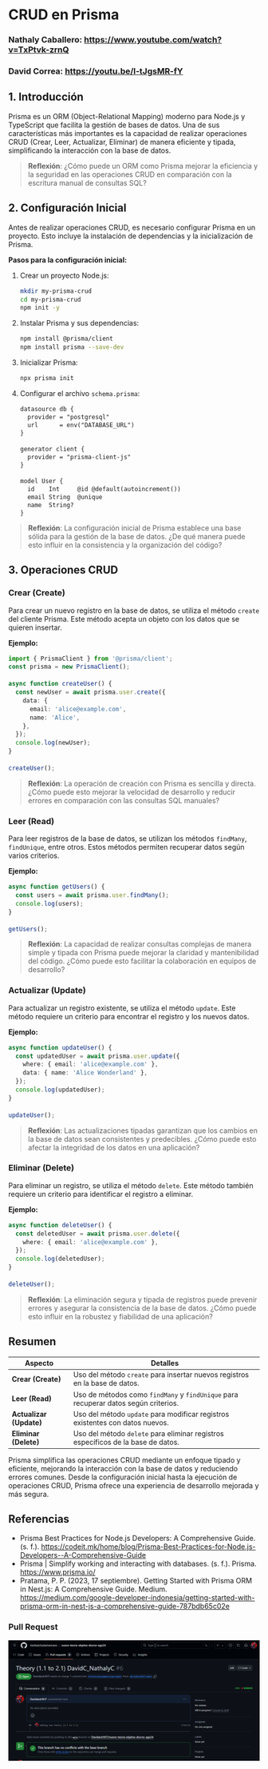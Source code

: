 # CRUD en Prisma

### Nathaly Caballero: https://www.youtube.com/watch?v=TxPtvk-zrnQ

### David Correa: https://youtu.be/I-tJgsMR-fY

## 1. Introducción

Prisma es un ORM (Object-Relational Mapping) moderno para Node.js y TypeScript que facilita la gestión de bases de datos. Una de sus características más importantes es la capacidad de realizar operaciones CRUD (Crear, Leer, Actualizar, Eliminar) de manera eficiente y tipada, simplificando la interacción con la base de datos.

> **Reflexión**: ¿Cómo puede un ORM como Prisma mejorar la eficiencia y la seguridad en las operaciones CRUD en comparación con la escritura manual de consultas SQL?

## 2. Configuración Inicial

Antes de realizar operaciones CRUD, es necesario configurar Prisma en un proyecto. Esto incluye la instalación de dependencias y la inicialización de Prisma.

**Pasos para la configuración inicial:**

1. Crear un proyecto Node.js:

   ```bash
   mkdir my-prisma-crud
   cd my-prisma-crud
   npm init -y
   ```

2. Instalar Prisma y sus dependencias:

   ```bash
   npm install @prisma/client
   npm install prisma --save-dev
   ```

3. Inicializar Prisma:

   ```bash
   npx prisma init
   ```

4. Configurar el archivo `schema.prisma`:

   ```prisma
   datasource db {
     provider = "postgresql"
     url      = env("DATABASE_URL")
   }

   generator client {
     provider = "prisma-client-js"
   }

   model User {
     id    Int     @id @default(autoincrement())
     email String  @unique
     name  String?
   }
   ```

> **Reflexión**: La configuración inicial de Prisma establece una base sólida para la gestión de la base de datos. ¿De qué manera puede esto influir en la consistencia y la organización del código?

## 3. Operaciones CRUD

### Crear (Create)

Para crear un nuevo registro en la base de datos, se utiliza el método `create` del cliente Prisma. Este método acepta un objeto con los datos que se quieren insertar.

**Ejemplo:**

```typescript
import { PrismaClient } from '@prisma/client';
const prisma = new PrismaClient();

async function createUser() {
  const newUser = await prisma.user.create({
    data: {
      email: 'alice@example.com',
      name: 'Alice',
    },
  });
  console.log(newUser);
}

createUser();
```

> **Reflexión**: La operación de creación con Prisma es sencilla y directa. ¿Cómo puede esto mejorar la velocidad de desarrollo y reducir errores en comparación con las consultas SQL manuales?

### Leer (Read)

Para leer registros de la base de datos, se utilizan los métodos `findMany`, `findUnique`, entre otros. Estos métodos permiten recuperar datos según varios criterios.

**Ejemplo:**

```typescript
async function getUsers() {
  const users = await prisma.user.findMany();
  console.log(users);
}

getUsers();
```

> **Reflexión**: La capacidad de realizar consultas complejas de manera simple y tipada con Prisma puede mejorar la claridad y mantenibilidad del código. ¿Cómo puede esto facilitar la colaboración en equipos de desarrollo?

### Actualizar (Update)

Para actualizar un registro existente, se utiliza el método `update`. Este método requiere un criterio para encontrar el registro y los nuevos datos.

**Ejemplo:**

```typescript
async function updateUser() {
  const updatedUser = await prisma.user.update({
    where: { email: 'alice@example.com' },
    data: { name: 'Alice Wonderland' },
  });
  console.log(updatedUser);
}

updateUser();
```

> **Reflexión**: Las actualizaciones tipadas garantizan que los cambios en la base de datos sean consistentes y predecibles. ¿Cómo puede esto afectar la integridad de los datos en una aplicación?

### Eliminar (Delete)

Para eliminar un registro, se utiliza el método `delete`. Este método también requiere un criterio para identificar el registro a eliminar.

**Ejemplo:**

```typescript
async function deleteUser() {
  const deletedUser = await prisma.user.delete({
    where: { email: 'alice@example.com' },
  });
  console.log(deletedUser);
}

deleteUser();
```

> **Reflexión**: La eliminación segura y tipada de registros puede prevenir errores y asegurar la consistencia de la base de datos. ¿Cómo puede esto influir en la robustez y fiabilidad de una aplicación?

## Resumen

| Aspecto                 | Detalles                                                                            |
| ----------------------- | ----------------------------------------------------------------------------------- |
| **Crear (Create)**      | Uso del método `create` para insertar nuevos registros en la base de datos.         |
| **Leer (Read)**         | Uso de métodos como `findMany` y `findUnique` para recuperar datos según criterios. |
| **Actualizar (Update)** | Uso del método `update` para modificar registros existentes con datos nuevos.       |
| **Eliminar (Delete)**   | Uso del método `delete` para eliminar registros específicos de la base de datos.    |

Prisma simplifica las operaciones CRUD mediante un enfoque tipado y eficiente, mejorando la interacción con la base de datos y reduciendo errores comunes. Desde la configuración inicial hasta la ejecución de operaciones CRUD, Prisma ofrece una experiencia de desarrollo mejorada y más segura.

## Referencias

- Prisma Best Practices for Node.js Developers: A Comprehensive Guide. (s. f.). https://codeit.mk/home/blog/Prisma-Best-Practices-for-Node.js-Developers--A-Comprehensive-Guide
- Prisma | Simplify working and interacting with databases. (s. f.). Prisma. https://www.prisma.io/
- Pratama, P. P. (2023, 17 septiembre). Getting Started with Prisma ORM in Nest.js: A Comprehensive Guide. Medium. https://medium.com/google-developer-indonesia/getting-started-with-prisma-orm-in-nest-js-a-comprehensive-guide-787bdb65c02e

### Pull Request

![](PullRequest.png)

